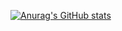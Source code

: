 [![Anurag's GitHub stats](https://github-readme-stats.vercel.app/api?username=Shirashoji&show_icons=true)](https://github.com/Shirashoji/github-readme-stats)

<!--
**Shirashoji/Shirashoji** is a ✨ _special_ ✨ repository because its `README.md` (this file) appears on your GitHub profile.

Here are some ideas to get you started:

- 🔭 I’m currently working on ...
- 🌱 I’m currently learning ...
- 👯 I’m looking to collaborate on ...
- 🤔 I’m looking for help with ...
- 💬 Ask me about ...
- 📫 How to reach me: ...
- 😄 Pronouns: ...
- ⚡ Fun fact: ...
-->
